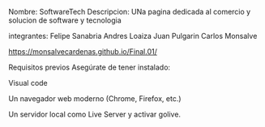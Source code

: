 Nombre: SoftwareTech
Descripcion: UNa pagina dedicada al comercio y solucion de software  y tecnologia

integrantes: Felipe Sanabria
             Andres Loaiza
             Juan Pulgarin
             Carlos Monsalve

https://monsalvecardenas.github.io/Final.01/

Requisitos previos
Asegúrate de tener instalado:

Visual code

Un navegador web moderno (Chrome, Firefox, etc.)

Un servidor local como Live Server y activar golive.

